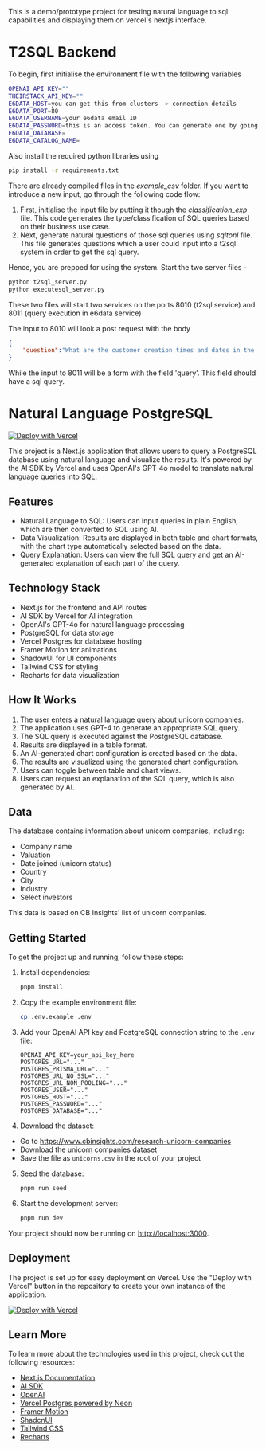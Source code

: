 This is a demo/prototype project for testing natural language to sql capabilities and displaying them on vercel's nextjs interface. 

# T2SQL Backend

To begin, first initialise the environment file with the following variables

```bash
OPENAI_API_KEY=""
THEIRSTACK_API_KEY=""
E6DATA_HOST=you can get this from clusters -> connection details
E6DATA_PORT=80
E6DATA_USERNAME=your e6data email ID
E6DATA_PASSWORD=this is an access token. You can generate one by going to your user settings in e6data and creating a new token
E6DATA_DATABASE=
E6DATA_CATALOG_NAME=
```

Also install the required python libraries using
```bash
pip install -r requirements.txt
```

There are already compiled files in the *example_csv* folder. If you want to introduce a new input, go through the following code flow:
1. First, initialise the input file by putting it though the *classification_exp* file. This code generates the type/classification of SQL queries based on their business use case.
2. Next, generate natural questions of those sql queries using *sqltonl* file. This file generates questions which a user could input into a t2sql system in order to get the sql query.

Hence, you are prepped for using the system. 
Start the two server files - 

```bash
python t2sql_server.py
python executesql_server.py
```

These two files will start two services on the ports 8010 (t2sql service) and 8011 (query execution in e6data service)

The input to 8010 will look a post request with the body
```json
{
    "question":"What are the customer creation times and dates in the 'America/Los_Angeles' timezone for March 12, 2023?"
}
```

While the input to 8011 will be a form with the field 'query'. This field should have a sql query. 

# Natural Language PostgreSQL


[![Deploy with Vercel](https://vercel.com/button)](https://vercel.com/new/clone?repository-url=https%3A%2F%2Fgithub.com%2Fvercel-labs%2Fnatural-language-postgres&env=OPENAI_API_KEY&envDescription=Learn%20more%20about%20how%20to%20get%20the%20API%20Keys%20for%20the%20application&envLink=https%3A%2F%2Fgithub.com%2Fvercel-labs%2Fnatural-language-postgres%2Fblob%2Fmain%2F.env.example&demo-title=Natural%20Language%20Postgres&demo-description=Query%20PostgreSQL%20database%20using%20natural%20language%20and%20visualize%20results%20with%20Next.js%20and%20AI%20SDK.&demo-url=https%3A%2F%2Fnatural-language-postgres.vercel.app&stores=%5B%7B%22type%22%3A%22postgres%22%7D%5D)

This project is a Next.js application that allows users to query a PostgreSQL database using natural language and visualize the results. It's powered by the AI SDK by Vercel and uses OpenAI's GPT-4o model to translate natural language queries into SQL.

## Features

- Natural Language to SQL: Users can input queries in plain English, which are then converted to SQL using AI.
- Data Visualization: Results are displayed in both table and chart formats, with the chart type automatically selected based on the data.
- Query Explanation: Users can view the full SQL query and get an AI-generated explanation of each part of the query.

## Technology Stack

- Next.js for the frontend and API routes
- AI SDK by Vercel for AI integration
- OpenAI's GPT-4o for natural language processing
- PostgreSQL for data storage
- Vercel Postgres for database hosting
- Framer Motion for animations
- ShadowUI for UI components
- Tailwind CSS for styling
- Recharts for data visualization

## How It Works

1. The user enters a natural language query about unicorn companies.
2. The application uses GPT-4 to generate an appropriate SQL query.
3. The SQL query is executed against the PostgreSQL database.
4. Results are displayed in a table format.
5. An AI-generated chart configuration is created based on the data.
6. The results are visualized using the generated chart configuration.
7. Users can toggle between table and chart views.
8. Users can request an explanation of the SQL query, which is also generated by AI.

## Data

The database contains information about unicorn companies, including:

- Company name
- Valuation
- Date joined (unicorn status)
- Country
- City
- Industry
- Select investors

This data is based on CB Insights' list of unicorn companies.

## Getting Started

To get the project up and running, follow these steps:

1. Install dependencies:

   ```bash
   pnpm install
   ```

2. Copy the example environment file:

   ```bash
   cp .env.example .env
   ```

3. Add your OpenAI API key and PostgreSQL connection string to the `.env` file:

   ```
   OPENAI_API_KEY=your_api_key_here
   POSTGRES_URL="..."
   POSTGRES_PRISMA_URL="..."
   POSTGRES_URL_NO_SSL="..."
   POSTGRES_URL_NON_POOLING="..."
   POSTGRES_USER="..."
   POSTGRES_HOST="..."
   POSTGRES_PASSWORD="..."
   POSTGRES_DATABASE="..."
   ```
4. Download the dataset:
  - Go to https://www.cbinsights.com/research-unicorn-companies
  - Download the unicorn companies dataset
  - Save the file as `unicorns.csv` in the root of your project

5. Seed the database:
   ```bash
   pnpm run seed
   ```

6. Start the development server:
   ```bash
   pnpm run dev
   ```

Your project should now be running on [http://localhost:3000](http://localhost:3000).

## Deployment

The project is set up for easy deployment on Vercel. Use the "Deploy with Vercel" button in the repository to create your own instance of the application.

[![Deploy with Vercel](https://vercel.com/button)](https://vercel.com/new/clone?repository-url=https%3A%2F%2Fgithub.com%2Fvercel-labs%2Fnatural-language-postgres&env=OPENAI_API_KEY&envDescription=Learn%20more%20about%20how%20to%20get%20the%20API%20Keys%20for%20the%20application&envLink=https%3A%2F%2Fgithub.com%2Fvercel-labs%2Fnatural-language-postgres%2Fblob%2Fmain%2F.env.example&demo-title=Natural%20Language%20Postgres&demo-description=Query%20PostgreSQL%20database%20using%20natural%20language%20and%20visualize%20results%20with%20Next.js%20and%20AI%20SDK.&demo-url=https%3A%2F%2Fnatural-language-postgres.vercel.app&stores=%5B%7B%22type%22%3A%22postgres%22%7D%5D)


## Learn More

To learn more about the technologies used in this project, check out the following resources:

- [Next.js Documentation](https://nextjs.org/docs)
- [AI SDK](https://sdk.vercel.ai/docs)
- [OpenAI](https://openai.com/)
- [Vercel Postgres powered by Neon](https://vercel.com/docs/storage/vercel-postgres)
- [Framer Motion](https://www.framer.com/motion/)
- [ShadcnUI](https://ui.shadcn.com/)
- [Tailwind CSS](https://tailwindcss.com/docs)
- [Recharts](https://recharts.org/en-US/)
